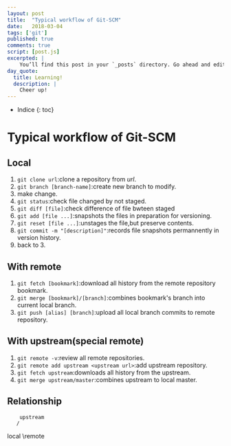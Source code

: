 ```yaml
---
layout: post
title:  "Typical workflow of Git-SCM"
date:   2018-03-04 
tags: ['git']
published: true
comments: true
script: [post.js]
excerpted: |
    You’ll find this post in your `_posts` directory. Go ahead and edit it and re-build the site ...
day_quote:
  title: Learning!
  description: |
    Cheer up!
---
```


* Indice
{: toc}

# Typical workflow of Git-SCM 

## Local
  1. `git clone url`:clone a repository from *url*.
  2. `git branch [branch-name]`:create new branch to modify. 
  3. make change.
  4. `git status`:check file changed by not staged.
  5. `git diff [file]`:check difference of file bwteen staged
  6. `git add [file ...]`:snapshots the files in preparation for versioning.
  7. `git reset [file ...]`:unstages the file,but preserve contents. 
  8. `git commit -m "[description]"`:records file snapshots permannently in version history.
  9. back to 3.

## With remote
  1. `git fetch [bookmark]`:download all history from the remote repository bookmark.
  2. `git merge [bookmark]/[branch]`:combines bookmark's branch into current local branch.
  3. `git push [alias] [branch]`:upload all local branch commits to remote repository. 

## With upstream(special remote)

  1. `git remote -v`:review all remote repositories.
  2. `git remote add upstream <upstream url>`:add upstream repository.
  3. `git fetch upstream`:downloads all history from the upstream.
  4. `git merge upstream/master`:combines upstream to local master.


## Relationship

        upstream
       /
  local
       \remote


